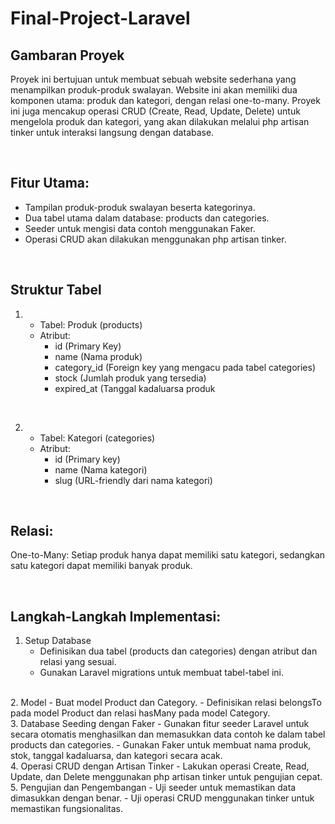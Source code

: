 # Final-Project-Laravel



## Gambaran Proyek
Proyek ini bertujuan untuk membuat sebuah website sederhana yang menampilkan produk-produk swalayan. Website ini akan memiliki dua komponen utama: produk dan kategori, 
dengan relasi one-to-many. Proyek ini juga mencakup operasi CRUD (Create, Read, Update, Delete) untuk mengelola produk dan kategori, yang akan dilakukan melalui php artisan 
tinker untuk interaksi langsung dengan database.

<br>

## Fitur Utama:
- Tampilan produk-produk swalayan beserta kategorinya.
- Dua tabel utama dalam database: products dan categories.
- Seeder untuk mengisi data contoh menggunakan Faker.
- Operasi CRUD akan dilakukan menggunakan php artisan tinker.

<br>

## Struktur Tabel

1. - Tabel: Produk (products) 
   - Atribut:
      - id (Primary Key)
      - name (Nama produk)
      - category_id (Foreign key yang mengacu pada tabel categories)
      - stock (Jumlah produk yang tersedia)
      - expired_at (Tanggal kadaluarsa produk

<br>
     
2. - Tabel: Kategori (categories) 
   - Atribut:
      - id (Primary key)
      - name (Nama kategori)
      - slug (URL-friendly dari nama kategori)

<br>
     
## Relasi:
One-to-Many: Setiap produk hanya dapat memiliki satu kategori, sedangkan satu kategori dapat memiliki banyak produk.

<br>

## Langkah-Langkah Implementasi:
1. Setup Database
   - Definisikan dua tabel (products dan categories) dengan atribut dan relasi yang sesuai.
   - Gunakan Laravel migrations untuk membuat tabel-tabel ini.
<br>
2. Model
   - Buat model Product dan Category.
   - Definisikan relasi belongsTo pada model Product dan relasi hasMany pada model Category.
<br>
3. Database Seeding dengan Faker
   - Gunakan fitur seeder Laravel untuk secara otomatis menghasilkan dan memasukkan data contoh ke dalam tabel products dan categories.
   - Gunakan Faker untuk membuat nama produk, stok, tanggal kadaluarsa, dan kategori secara acak.
<br>
4. Operasi CRUD dengan Artisan Tinker
   - Lakukan operasi Create, Read, Update, dan Delete menggunakan php artisan tinker untuk pengujian cepat.
<br>
5. Pengujian dan Pengembangan
   - Uji seeder untuk memastikan data dimasukkan dengan benar.
   - Uji operasi CRUD menggunakan tinker untuk memastikan fungsionalitas.

     
<br>

